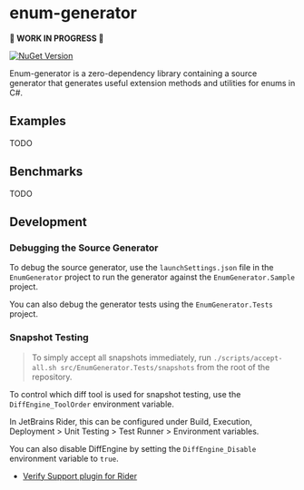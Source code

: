 # enum-generator

**🚧 WORK IN PROGRESS 🚧**

[![NuGet Version](https://img.shields.io/nuget/v/NoahStolk.EnumGenerator.svg)](https://www.nuget.org/packages/NoahStolk.EnumGenerator/)

Enum-generator is a zero-dependency library containing a source generator that generates useful extension methods and utilities for enums in C#.

## Examples

TODO

## Benchmarks

TODO

## Development

### Debugging the Source Generator

To debug the source generator, use the `launchSettings.json` file in the `EnumGenerator` project to run the generator against the `EnumGenerator.Sample` project.

You can also debug the generator tests using the `EnumGenerator.Tests` project.

### Snapshot Testing

> To simply accept all snapshots immediately, run `./scripts/accept-all.sh src/EnumGenerator.Tests/snapshots` from the root of the repository.

To control which diff tool is used for snapshot testing, use the `DiffEngine_ToolOrder` environment variable.

In JetBrains Rider, this can be configured under Build, Execution, Deployment > Unit Testing > Test Runner > Environment variables.

You can also disable DiffEngine by setting the `DiffEngine_Disable` environment variable to `true`.

- [Verify Support plugin for Rider](https://plugins.jetbrains.com/plugin/17240-verify-support)
